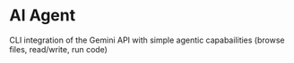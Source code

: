 # AI Agent

CLI integration of the Gemini API with simple agentic capabailities (browse files, read/write,  run code)
